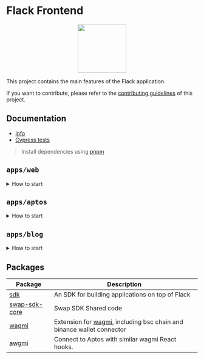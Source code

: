 # Flack Frontend

<p align="center">
  <a href="https://flack.exchange">
      <img src="https://tokens-flack.netlify.app//images/symbol/flack.png" height="128">
  </a>
</p>

This project contains the main features of the Flack application.

If you want to contribute, please refer to the [contributing guidelines](./CONTRIBUTING.md) of this project.

## Documentation

- [Info](doc/Info.md)
- [Cypress tests](doc/Cypress.md)

> Install dependencies using [pnpm](https://pnpm.io)

## `apps/web`
<details>
<summary>
How to start
</summary>

```sh
pnpm i
```

start the development server
```sh
pnpm dev
```

build with production mode
```sh
pnpm build

# start the application after build
pnpm start
```
</details>

## `apps/aptos`
<details>
<summary>
How to start
</summary>

```sh
pnpm dev:aptos
```
```sh
pnpm build:aptos
```
</details>

## `apps/blog`
<details>
<summary>
How to start
</summary>

```sh
pnpm dev:blog
```
```sh
pnpm build:blog
```
</details>


## Packages

| Package                                                       | Description                                                                                                            |
|---------------------------------------------------------------|------------------------------------------------------------------------------------------------------------------------|
| [sdk](/packages/swap-sdk)                                     | An SDK for building applications on top of Flack                                                                 |
| [swap-sdk-core](/packages/swap-sdk-core)                      | Swap SDK Shared code                                                                                                   |
| [wagmi](/packages/wagmi)                                      | Extension for [wagmi](https://github.com/wagmi-dev/wagmi), including bsc chain and binance wallet connector            |
| [awgmi](/packages/awgmi)                                      | Connect to Aptos with similar wagmi React hooks.                                                                       |

